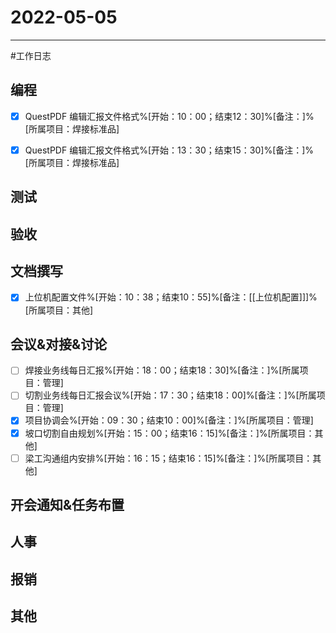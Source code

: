 # 2022-05-05 

---

#工作日志

## 编程
- [x] QuestPDF 编辑汇报文件格式%[开始：10：00；结束12：30]%[备注：]%[所属项目：焊接标准品]
- [x] QuestPDF 编辑汇报文件格式%[开始：13：30；结束15：30]%[备注：]%[所属项目：焊接标准品]


## 测试



## 验收 



## 文档撰写 
- [x] 上位机配置文件%[开始：10：38；结束10：55]%[备注：[[上位机配置]]]%[所属项目：其他]


## 会议&对接&讨论

- [ ] 焊接业务线每日汇报%[开始：18：00；结束18：30]%[备注：]%[所属项目：管理]
- [ ] 切割业务线每日汇报会议%[开始：17：30；结束18：00]%[备注：]%[所属项目：管理]
- [x] 项目协调会%[开始：09：30；结束10：00]%[备注：]%[所属项目：管理]
- [x] 坡口切割自由规划%[开始：15：00；结束16：15]%[备注：]%[所属项目：其他]
- [ ] 梁工沟通组内安排%[开始：16：15；结束16：15]%[备注：]%[所属项目：其他]

## 开会通知&任务布置



## 人事



## 报销



## 其他



